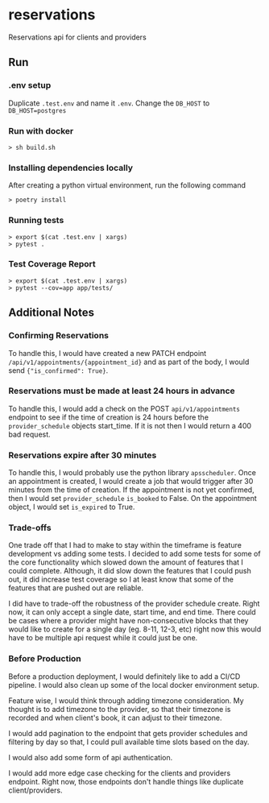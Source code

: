 # reservations
Reservations api for clients and providers

## Run

### .env setup
Duplicate `.test.env` and name it `.env`. Change the `DB_HOST` to `DB_HOST=postgres`

### Run with docker
```commandline
> sh build.sh
```

### Installing dependencies locally
After creating a python virtual environment, run the following command
```commandline
> poetry install
```

### Running tests
```commandline
> export $(cat .test.env | xargs)
> pytest .
```

### Test Coverage Report
```commandline
> export $(cat .test.env | xargs)
> pytest --cov=app app/tests/
```

## Additional Notes
### Confirming Reservations
To handle this, I would have created a new PATCH endpoint `/api/v1/appointments/{appointment_id}` and as part of the body,
I would send `{"is_confirmed": True}`.

### Reservations must be made at least 24 hours in advance
To handle this, I would add a check on the POST `api/v1/appointments` endpoint to see if the time of creation is 24 hours
before the `provider_schedule` objects start_time. If it is not then I would return a 400 bad request.

### Reservations expire after 30 minutes
To handle this, I would probably use the python library `apsscheduler`. Once an appointment is created, I would create a job
that would trigger after 30 minutes from the time of creation. If the appointment is not yet confirmed, then I would set `provider_schedule`
`is_booked` to False. On the appointment object, I would set `is_expired` to True.

### Trade-offs
One trade off that I had to make to stay within the timeframe is feature development vs adding some tests.
I decided to add some tests for some of the core functionality which slowed down the amount of features that I could complete.
Although, it did slow down the features that I could push out, it did increase test coverage so I at least know that some
of the features that are pushed out are reliable.

I did have to trade-off the robustness of the provider schedule create. Right now, it can only accept a single date, start time,
and end time. There could be cases where a provider might have non-consecutive blocks that they would like to create for a single day (eg. 8-11, 12-3, etc)
right now this would have to be multiple api request while it could just be one.

### Before Production
Before a production deployment, I would definitely like to add a CI/CD pipeline. I would also clean up some of the local docker
environment setup.

Feature wise, I would think through adding timezone consideration. My thought is to add timezone to the provider, so that
their timezone is recorded and when client's book, it can adjust to their timezone.

I would add pagination to the endpoint that gets provider schedules and filtering by day so that, I could pull available
time slots based on the day.

I would also add some form of api authentication.

I would add more edge case checking for the clients and providers endpoint. Right now, those endpoints don't
handle things like duplicate client/providers.

